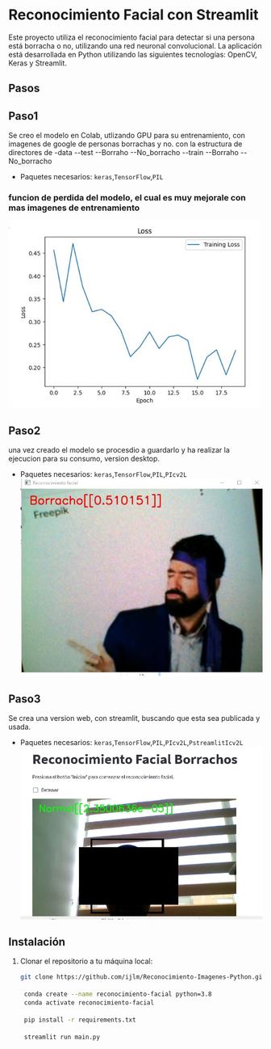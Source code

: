 # Reconocimiento Facial con Streamlit

Este proyecto utiliza el reconocimiento facial para detectar si una persona está borracha o no, utilizando una red neuronal convolucional. La aplicación está desarrollada en Python utilizando las siguientes tecnologías: OpenCV, Keras y Streamlit.

## Pasos

## Paso1

Se creo el modelo en Colab, utlizando GPU para su entrenamiento, con imagenes de google de personas borrachas y no. con la estructura de directores de
-data
    --test
        --Borraho
        --No_borracho
    --train
        --Borraho
        --No_borracho

- Paquetes necesarios: `keras`,`TensorFlow`,`PIL`

### funcion de perdida del modelo, el cual es muy mejorale con mas imagenes de entrenamiento
[![Paso1](tmp_readme/loss_model.JPG)](tmp_readme/loss_model.JPG)

## Paso2
una vez creado el modelo se procesdio a guardarlo y ha realizar la ejecucion para su consumo, version desktop.

- Paquetes necesarios: `keras`,`TensorFlow`,`PIL`,`PIcv2L`
[![Paso2](tmp_readme/prueba_desk_borra.JPG)](tmp_readme/prueba_desk_borra.JPG)

## Paso3 
Se crea una version web, con streamlit, buscando que esta sea publicada y usada.

- Paquetes necesarios: `keras`,`TensorFlow`,`PIL`,`PIcv2L`,`PstreamlitIcv2L`
[![Paso2](tmp_readme/version_Web.JPG)](tmp_readme/version_Web.JPG)

## Instalación

1. Clonar el repositorio a tu máquina local:

   ```bash
   git clone https://github.com/ijlm/Reconocimiento-Imagenes-Python.git

    conda create --name reconocimiento-facial python=3.8
    conda activate reconocimiento-facial

    pip install -r requirements.txt

    streamlit run main.py
